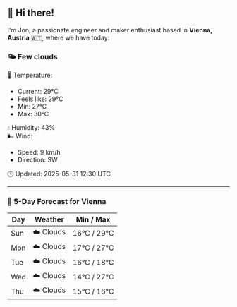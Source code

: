 ## 👋 Hi there!

I'm Jon, a passionate engineer and maker enthusiast based in **Vienna, Austria** 🇦🇹, where we have today:

### 🌤️ Few clouds 

🌡️ Temperature: 
* Current: 29°C
* Feels like: 29°C
* Min: 27°C 
* Max: 30°C  

💧 Humidity: 43%  
🌬️ Wind: 
* Speed: 9 km/h 
* Direction: SW  

🕒 Updated: 2025-05-31 12:30 UTC

---

### 📅 5-Day Forecast for Vienna

| Day | Weather | Min / Max |
|-----|---------|------------|
| Sun | ☁️ Clouds | 16°C / 29°C |
| Mon | ☁️ Clouds | 17°C / 27°C |
| Tue | ☁️ Clouds | 16°C / 18°C |
| Wed | ☁️ Clouds | 14°C / 27°C |
| Thu | ☁️ Clouds | 15°C / 16°C |
